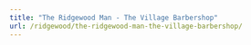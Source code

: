 ```yaml
---
title: "The Ridgewood Man - The Village Barbershop"
url: /ridgewood/the-ridgewood-man-the-village-barbershop/
---
```

